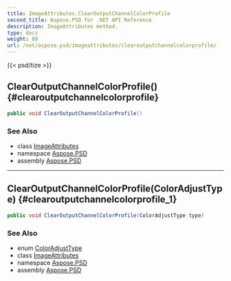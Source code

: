 ```yaml
---
title: ImageAttributes.ClearOutputChannelColorProfile
second_title: Aspose.PSD for .NET API Reference
description: ImageAttributes method. 
type: docs
weight: 80
url: /net/aspose.psd/imageattributes/clearoutputchannelcolorprofile/
---
```

{{< psd/tize >}}
## ClearOutputChannelColorProfile() {#clearoutputchannelcolorprofile}

```csharp
public void ClearOutputChannelColorProfile()
```

### See Also

* class [ImageAttributes](../)
* namespace [Aspose.PSD](../../imageattributes/)
* assembly [Aspose.PSD](../../../)

---

## ClearOutputChannelColorProfile(ColorAdjustType) {#clearoutputchannelcolorprofile_1}

```csharp
public void ClearOutputChannelColorProfile(ColorAdjustType type)
```

### See Also

* enum [ColorAdjustType](../../coloradjusttype/)
* class [ImageAttributes](../)
* namespace [Aspose.PSD](../../imageattributes/)
* assembly [Aspose.PSD](../../../)


